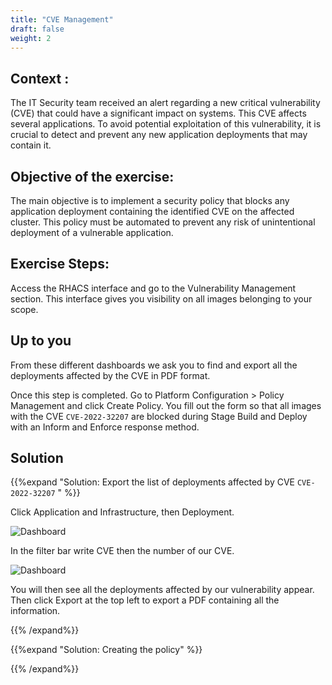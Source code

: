 ```yaml
---
title: "CVE Management"
draft: false
weight: 2
---
```


## Context :

The IT Security team received an alert regarding a new critical vulnerability (CVE) that could have a significant impact on systems. This CVE affects several applications. To avoid potential exploitation of this vulnerability, it is crucial to detect and prevent any new application deployments that may contain it.

## Objective of the exercise:

The main objective is to implement a security policy that blocks any application deployment containing the identified CVE on the affected cluster. This policy must be automated to prevent any risk of unintentional deployment of a vulnerable application.

## Exercise Steps:

Access the RHACS interface and go to the Vulnerability Management section. This interface gives you visibility on all images belonging to your scope.

## Up to you

From these different dashboards we ask you to find and export all the deployments affected by the CVE in PDF format.

Once this step is completed. Go to Platform Configuration > Policy Management and click Create Policy. You fill out the form so that all images with the CVE `CVE-2022-32207` are blocked during Stage Build and Deploy with an Inform and Enforce response method.

## Solution


{{%expand "Solution: Export the list of deployments affected by CVE `CVE-2022-32207` " %}}

Click Application and Infrastructure, then Deployment. 

![Dashboard](/OPP-2023-lab-instruction.github.io/images/dashboard.png)

In the filter bar write CVE then the number of our CVE.


![Dashboard](/OPP-2023-lab-instruction.github.io/images/peloton.png)

You will then see all the deployments affected by our vulnerability appear. Then click Export at the top left to export a PDF containing all the information.

{{% /expand%}}

{{%expand "Solution: Creating the policy" %}}

{{% /expand%}}


